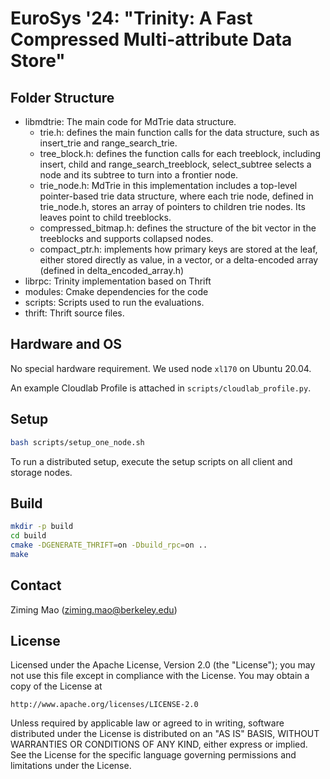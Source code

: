 # EuroSys '24: "Trinity: A Fast Compressed Multi-attribute Data Store"

## Folder Structure

- libmdtrie: The main code for MdTrie data structure.
  - trie.h: defines the main function calls for the data structure, such as insert_trie and range_search_trie.  
  - tree_block.h: defines the function calls for each treeblock, including insert, child and range_search_treeblock, select_subtree selects a node and its subtree to turn into a frontier node.    
  - trie_node.h: MdTrie in this implementation includes a top-level pointer-based trie data structure, where each trie node, defined in trie_node.h, stores an array of pointers to children trie nodes. Its leaves point to child treeblocks.  
  - compressed_bitmap.h: defines the structure of the bit vector in the treeblocks and supports collapsed nodes.  
  - compact_ptr.h: implements how primary keys are stored at the leaf, either stored directly as value, in a vector, or a delta-encoded array (defined in delta_encoded_array.h)  
- librpc: Trinity implementation based on Thrift
- modules: Cmake dependencies for the code
- scripts: Scripts used to run the evaluations. 
- thrift: Thrift source files. 

## Hardware and OS

No special hardware requirement. We used node `xl170` on Ubuntu 20.04. 

An example Cloudlab Profile is attached in `scripts/cloudlab_profile.py`. 

## Setup

```bash
bash scripts/setup_one_node.sh
```

To run a distributed setup, execute the setup scripts on all client and storage nodes. 

## Build

```bash
mkdir -p build
cd build
cmake -DGENERATE_THRIFT=on -Dbuild_rpc=on ..
make
```

## Contact

Ziming Mao (ziming.mao@berkeley.edu)

## License

Licensed under the Apache License, Version 2.0 (the "License");
you may not use this file except in compliance with the License.
You may obtain a copy of the License at

    http://www.apache.org/licenses/LICENSE-2.0

Unless required by applicable law or agreed to in writing, software
distributed under the License is distributed on an "AS IS" BASIS,
WITHOUT WARRANTIES OR CONDITIONS OF ANY KIND, either express or implied.
See the License for the specific language governing permissions and
limitations under the License.
